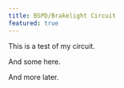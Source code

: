 ```yaml
---
title: BSPD/Brakelight Circuit
featured: true
---
```

This is a test of my circuit.

<!--more-->

And some here.

And more later.
